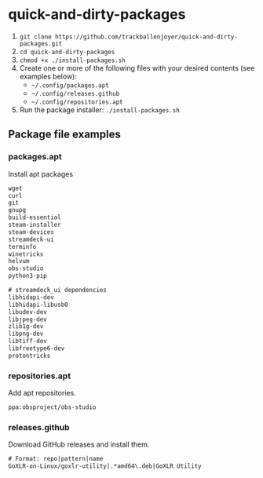 # quick-and-dirty-packages

1. `git clone https://github.com/trackballenjoyer/quick-and-dirty-packages.git`
2. `cd quick-and-dirty-packages`
3. `chmod +x ./install-packages.sh`
4. Create one or more of the following files with your desired contents (see examples below):
   - `~/.config/packages.apt`
   - `~/.config/releases.github`
   - `~/.config/repositories.apt`
5. Run the package installer: `./install-packages.sh`

## Package file examples

### packages.apt

Install apt packages

```txt
wget
curl
git
gnupg
build-essential
steam-installer
steam-devices
streamdeck-ui
terminfo
winetricks
helvum
obs-studio
python3-pip

# streamdeck_ui dependencies
libhidapi-dev
libhidapi-libusb0
libudev-dev
libjpeg-dev
zlib1g-dev
libpng-dev
libtiff-dev
libfreetype6-dev
protontricks
```

### repositories.apt

Add apt repositories.

```txt
ppa:obsproject/obs-studio
```

### releases.github

Download GitHub releases and install them.

```txt
# Format: repo|pattern|name
GoXLR-on-Linux/goxlr-utility|.*amd64\.deb|GoXLR Utility
```
